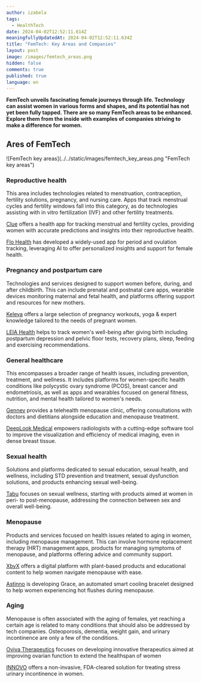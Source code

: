 ```yaml
---
author: izabela
tags:
  - HealthTech
date: 2024-04-02T12:52:11.614Z
meaningfullyUpdatedAt: 2024-04-02T12:52:11.634Z
title: "FemTech: Key Areas and Companies"
layout: post
image: /images/femtech_areas.png
hidden: false
comments: true
published: true
language: en
---
```

**FemTech unveils fascinating female journeys through life. Technology can assist women in various forms and shapes, and its potential has not yet been fully tapped. There are so many FemTech areas to be enhanced. Explore them from the inside with examples of companies striving to make a difference for women.**

## Ares of FemTech

<div className="image">![FemTech key areas](../../static/images/femtech_key_areas.png "FemTech key areas")</div>

### Reproductive health

This area includes technologies related to menstruation, contraception, fertility solutions, pregnancy, and nursing care. Apps that track menstrual cycles and fertility windows fall into this category, as do technologies assisting with in vitro fertilization (IVF) and other fertility treatments.

[Clue](https://helloclue.com/about-clue) offers a health app for tracking menstrual and fertility cycles, providing women with accurate predictions and insights into their reproductive health​​.

[Flo Health](https://flo.health/) has developed a widely-used app for period and ovulation tracking, leveraging AI to offer personalized insights and support for female health​​.

<InstagramEmbed url='https://www.instagram.com/p/C1-I6sMofMo/' />

### Pregnancy and postpartum care

Technologies and services designed to support women before, during, and after childbirth. This can include prenatal and postnatal care apps, wearable devices monitoring maternal and fetal health, and platforms offering support and resources for new mothers.

[Keleya](https://keleya.de/en/pregnancy-app/) offers a large selection of pregnancy workouts, yoga & expert knowledge tailored to the needs of pregnant women.

[LEIA Health](https://www.leia.health/en) helps to track women's well-being after giving birth including postpartum depression and pelvic floor tests, recovery plans, sleep, feeding and exercising recommendations.

<InstagramEmbed url='https://www.instagram.com/p/C4ivih8MCQm/?img_index=1' />

### General healthcare

This encompasses a broader range of health issues, including prevention, treatment, and wellness. It includes platforms for women-specific health conditions like polycystic ovary syndrome (PCOS), breast cancer and endometriosis, as well as apps and wearables focused on general fitness, nutrition, and mental health tailored to women's needs.

[Gennev](https://www.gennev.com/) provides a telehealth menopause clinic, offering consultations with doctors and dietitians alongside education and menopause treatment​​.

<InstagramEmbed url='https://www.instagram.com/p/C3O0XUHtVMV/' />

[DeepLook Medical](https://www.deeplookmedical.com/) empowers radiologists with a cutting-edge software tool to improve the visualization and efficiency of medical imaging, even in dense breast tissue.

### Sexual health

Solutions and platforms dedicated to sexual education, sexual health, and wellness, including STD prevention and treatment, sexual dysfunction solutions, and products enhancing sexual well-being.

[Tabu](https://www.heytabu.com/) focuses on sexual wellness, starting with products aimed at women in peri- to post-menopause, addressing the connection between sex and overall well-being​​.

### Menopause

Products and services focused on health issues related to aging in women, including menopause management. This can involve hormone replacement therapy (HRT) management apps, products for managing symptoms of menopause, and platforms offering advice and community support.

[XbyX](https://www.xbyx.com/) offers a digital platform with plant-based products and educational content to help women navigate menopause with ease​​.

[Astinno](https://www.gracecooling.com/) is developing Grace, an automated smart cooling bracelet designed to help women experiencing hot flushes during menopause​​.

<YouTubeEmbed url='https://youtu.be/WIlMU6jLezo' />

### Aging

Menopause is often associated with the aging of females, yet reaching a certain age is related to many conditions that should also be addressed by tech companies. Osteoporosis, dementia, weight gain, and urinary incontinence are only a few of the conditions.

[Oviva Therapeutics](https://www.ovivatx.com/) focuses on developing innovative therapeutics aimed at improving ovarian function to extend the healthspan of women

[INNOVO](https://www.myinnovo.com/) offers a non-invasive, FDA-cleared solution for treating stress urinary incontinence in women.

<InstagramEmbed url='https://www.instagram.com/p/C4_Qsr0ORoE/' />
